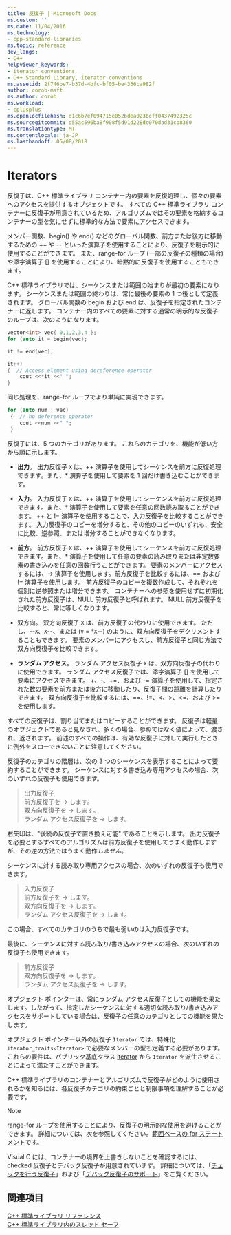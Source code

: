 ```yaml
---
title: 反復子 | Microsoft Docs
ms.custom: ''
ms.date: 11/04/2016
ms.technology:
- cpp-standard-libraries
ms.topic: reference
dev_langs:
- C++
helpviewer_keywords:
- iterator conventions
- C++ Standard Library, iterator conventions
ms.assetid: 2f746be7-b37d-4bfc-bf05-be4336ca982f
author: corob-msft
ms.author: corob
ms.workload:
- cplusplus
ms.openlocfilehash: d1c6b7ef094715e052bdea023bcff0437492325c
ms.sourcegitcommit: d55ac596ba8f908f5d91d228dc070dad31cb8360
ms.translationtype: MT
ms.contentlocale: ja-JP
ms.lasthandoff: 05/08/2018
---
```

# <a name="iterators"></a>Iterators

反復子は、C++ 標準ライブラリ コンテナー内の要素を反復処理し、個々の要素へのアクセスを提供するオブジェクトです。 すべての C++ 標準ライブラリ コンテナーに反復子が用意されているため、アルゴリズムではその要素を格納するコンテナーの型を気にせずに標準的な方法で要素にアクセスできます。

メンバー関数、begin() や end() などのグローバル関数、前方または後方に移動するための ++ や -- といった演算子を使用することにより、反復子を明示的に使用することができます。 また、range-for ループ (一部の反復子の種類の場合) や添字演算子 [] を使用することにより、暗黙的に反復子を使用することもできます。

C++ 標準ライブラリでは、シーケンスまたは範囲の始まりが最初の要素になります。 シーケンスまたは範囲の終わりは、常に最後の要素の 1 つ後として定義されます。 グローバル関数の begin および end は、反復子を指定されたコンテナーに返します。 コンテナー内のすべての要素に対する通常の明示的な反復子のループは、次のようになります。

```cpp
vector<int> vec{ 0,1,2,3,4 };
for (auto it = begin(vec);

it != end(vec);

it++)
{  // Access element using dereference operator
    cout <<*it <<" ";
}
```

同じ処理を、range-for ループでより単純に実現できます。

```cpp
for (auto num : vec)
 {  // no deference operator
    cout <<num <<" ";
 }
```

反復子には、5 つのカテゴリがあります。 これらのカテゴリを、機能が低い方から順に示します。

- **出力**。 出力反復子 `X` は、++ 演算子を使用してシーケンスを前方に反復処理できます。また、* 演算子を使用して要素を 1 回だけ書き込むことができます。

- **入力**。 入力反復子 `X` は、++ 演算子を使用してシーケンスを前方に反復処理できます。また、* 演算子を使用して要素を任意の回数読み取ることができます。 ++ と != 演算子を使用することで、入力反復子を比較することができます。 入力反復子のコピーを増分すると、その他のコピーのいずれも、安全に比較、逆参照、または増分することができなくなります。

- **前方**。 前方反復子 `X` は、++ 演算子を使用してシーケンスを前方に反復処理できます。また、* 演算子を使用して任意の要素の読み取りまたは非定数要素の書き込みを任意の回数行うことができます。 要素のメンバーにアクセスするには、-> 演算子を使用します。前方反復子を比較するには、== および != 演算子を使用します。 前方反復子のコピーを複数作成して、それぞれを個別に逆参照または増分できます。 コンテナーへの参照を使用せずに初期化された前方反復子は、NULL 前方反復子と呼ばれます。 NULL 前方反復子を比較すると、常に等しくなります。

- 双方向。 双方向反復子 `X` は、前方反復子の代わりに使用できます。 ただし、--`X`、`X`--、または (`V` = *`X`--) のように、双方向反復子をデクリメントすることもできます。 要素のメンバーにアクセスし、前方反復子と同じ方法で双方向反復子を比較できます。

- **ランダム アクセス**。 ランダム アクセス反復子 `X` は、双方向反復子の代わりに使用できます。 ランダム アクセス反復子では、添字演算子 [] を使用して要素にアクセスできます。 +、-、+=、および -= 演算子を使用して、指定された数の要素を前方または後方に移動したり、反復子間の距離を計算したりできます。 双方向反復子を比較するには、==、!=、\<、>、\<=、および >= を使用します。

すべての反復子は、割り当てまたはコピーすることができます。 反復子は軽量のオブジェクトであると見なされ、多くの場合、参照ではなく値によって、渡され、返されます。 前述のすべての操作は、有効な反復子に対して実行したときに例外をスローできないことに注意してください。

反復子のカテゴリの階層は、次の 3 つのシーケンスを表示することによって要約することができます。 シーケンスに対する書き込み専用アクセスの場合、次のいずれの反復子も使用できます。

> 出力反復子<br/>
> 前方反復子を -> します。<br/>
> 双方向反復子を -> します。<br/>
> ランダム アクセス反復子を -> します。<br/>

右矢印は、"後続の反復子で置き換え可能" であることを示します。 出力反復子を必要とするすべてのアルゴリズムは前方反復子を使用してうまく動作しますが、その逆の方法ではうまく動作*しません*。

シーケンスに対する読み取り専用アクセスの場合、次のいずれの反復子も使用できます。

> 入力反復子<br/>
> 前方反復子を -> します。<br/>
> 双方向反復子を -> します。<br/>
> ランダム アクセス反復子を -> します。<br/>

この場合、すべてのカテゴリのうちで最も弱いのは入力反復子です。

最後に、シーケンスに対する読み取り/書き込みアクセスの場合、次のいずれの反復子も使用できます。

> 前方反復子<br/>
> 双方向反復子を -> します。<br/>
> ランダム アクセス反復子を -> します。<br/>

オブジェクト ポインターは、常にランダム アクセス反復子としての機能を果たします。したがって、指定したシーケンスに対する適切な読み取り/書き込みアクセスをサポートしている場合は、反復子の任意のカテゴリとしての機能を果たします。

オブジェクト ポインター以外の反復子 `Iterator` では、特殊化 `iterator_traits<Iterator>` で必要なメンバーの型も定義する必要があります。 これらの要件は、パブリック基底クラス [iterator](../standard-library/iterator-struct.md) から `Iterator` を派生させることによって満たすことができます。

C++ 標準ライブラリのコンテナーとアルゴリズムで反復子がどのように使用されるかを知るには、各反復子カテゴリの約束ごとと制限事項を理解することが必要です。

> [!NOTE]
> range-for ループを使用することにより、反復子の明示的な使用を避けることができます。 詳細については、次を参照してください。[範囲ベースの for ステートメント](../cpp/range-based-for-statement-cpp.md)です。

Visual C には、コンテナーの境界を上書きしないことを確認するには、checked 反復子とデバッグ反復子が用意されています。 詳細については、「[チェックを行う反復子](../standard-library/checked-iterators.md)」および「[デバッグ反復子のサポート](../standard-library/debug-iterator-support.md)」をご覧ください。

## <a name="see-also"></a>関連項目

[C++ 標準ライブラリ リファレンス](../standard-library/cpp-standard-library-reference.md)<br/>
[C++ 標準ライブラリ内のスレッド セーフ](../standard-library/thread-safety-in-the-cpp-standard-library.md)<br/>
